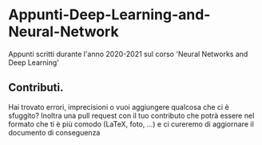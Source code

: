 # Appunti-Deep-Learning-and-Neural-Network
Appunti scritti durante l'anno 2020-2021 sul corso 'Neural Networks and Deep Learning'


## Contributi.
Hai trovato errori, imprecisioni o vuoi aggiungere qualcosa che ci è sfuggito?
Inoltra una pull request con il tuo contributo che potrà essere nel formato che ti è più comodo (LaTeX, foto, ...) e ci cureremo di aggiornare il documento di conseguenza

